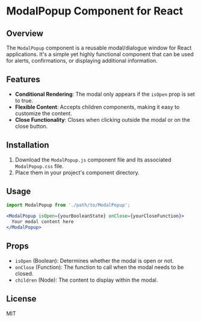 # ModalPopup Component for React

## Overview

The `ModalPopup` component is a reusable modal/dialogue window for React applications. It's a simple yet highly functional component that can be used for alerts, confirmations, or displaying additional information.

## Features

- **Conditional Rendering**: The modal only appears if the `isOpen` prop is set to true.
- **Flexible Content**: Accepts children components, making it easy to customize the content.
- **Close Functionality**: Closes when clicking outside the modal or on the close button.

## Installation

1. Download the `ModalPopup.js` component file and its associated `ModalPopup.css` file.
2. Place them in your project's component directory.

## Usage

```jsx
import ModalPopup from './path/to/ModalPopup';

<ModalPopup isOpen={yourBooleanState} onClose={yourCloseFunction}>
  Your modal content here
</ModalPopup>
```

## Props

- `isOpen` (Boolean): Determines whether the modal is open or not.
- `onClose` (Function): The function to call when the modal needs to be closed.
- `children` (Node): The content to display within the modal.

## License

MIT

